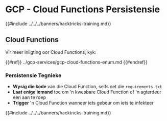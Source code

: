 # GCP - Cloud Functions Persistensie

{{#include ../../../banners/hacktricks-training.md}}

## Cloud Functions

Vir meer inligting oor Cloud Functions, kyk:

{{#ref}}
../gcp-services/gcp-cloud-functions-enum.md
{{#endref}}

### Persistensie Tegnieke

- **Wysig die kode** van die Cloud Function, selfs net die `requirements.txt`
- **Laat enige iemand** toe om 'n kwesbare Cloud Function of 'n agterdeur een aan te roep
- **Trigger** 'n Cloud Function wanneer iets gebeur om iets te infekteer

{{#include ../../../banners/hacktricks-training.md}}
